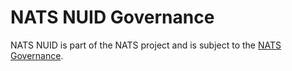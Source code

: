 # NATS NUID Governance

NATS NUID is part of the NATS project and is subject to the [NATS Governance](https://github.com/nats-io/nats-general/blob/main/GOVERNANCE.md).